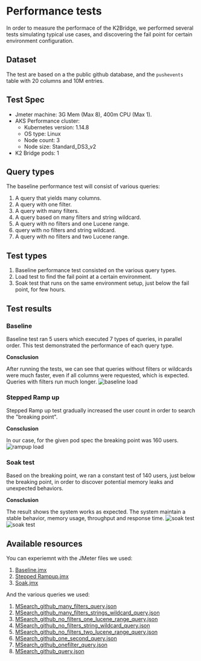 # Performance tests

In order to measure the performace of the K2Bridge, we performed several tests simulating typical use cases, and discovering the fail point for certain environment configuration.

## Dataset
The test are based on a the public github database, and the `pushevents` table with 20 columns and 10M entries.

## Test Spec
* Jmeter machine: 3G Mem (Max 8), 400m CPU (Max 1).
* AKS Performance cluster: 
    * Kubernetes version: 1.14.8
    * OS type: Linux
    * Node count: 3
    * Node size: Standard_DS3_v2
* K2 Bridge pods: 1


## Query types
The baseline performance test will consist of various queries:
1. A query that yields many columns.
2. A query with one filter.
3. A query with many filters.
4. A query based on many filters and string wildcard.
5. A query with no filters and one Lucene range.
6. query with no filters and string wildcard.
7. A query with no filters and two Lucene range.


## Test types
1. Baseline performance test consisted on the various query types.
2. Load test to find the fail point at a certain environment.
3. Soak test that runs on the same environment setup, just below the fail point, for few hours.

## Test results
### Baseline
Baseline test ran 5 users which executed 7 types of queries, in parallel order.
This test demonstrated the performance of each query type. 

__Consclusion__ 

After running the tests, we can see that queries without filters or wildcards were much faster, even if all columns were requested, which is expected. Queries with filters run much longer.
![baseline load](baseline_load.png)

### Stepped Ramp up
Stepped Ramp up test gradually increased the user count in order to search the "breaking point". 

__Consclusion__ 

In our case, for the given pod spec the breaking point was 160 users.
![rampup load](rampup.png)

### Soak test
Based on the breaking point, we ran a constant test of 140 users, just below the breaking point, in order to discover potential memory leaks and unexpected behaviors.

__Consclusion__ 

The result shows the system works as expected. The system maintain a stable behavior, memory usage, throughput and response time. 
![soak test](soak1.png)
![soak test](soak2.png)

## Available resources
You can experiemnt with the JMeter files we used:
1. [Baseline.jmx](Baseline.jmx)
2. [Stepped Rampup.jmx](stepped_ramp_up.jmx)
3. [Soak.jmx](Soak.jmx)

And the various queries we used:
1. [MSearch_github_many_filters_query.json](MSearch_github_many_filters_query.json)
2. [MSearch_github_many_filters_strings_wildcard_query.json](MSearch_github_many_filters_strings_wildcard_query.json)
3. [MSearch_github_no_filters_one_lucene_range_query.json](MSearch_github_no_filters_one_lucene_range_query.json)
4. [MSearch_github_no_filters_string_wildcard_query.json](MSearch_github_no_filters_string_wildcard_query.json)
5. [MSearch_github_no_filters_two_lucene_range_query.json](MSearch_github_no_filters_two_lucene_range_query.json)
6. [MSearch_github_one_second_query.json](MSearch_github_one_second_query.json)
7. [MSearch_github_onefilter_query.json](MSearch_github_onefilter_query.json)
8. [MSearch_github_query.json](MSearch_github_query.json)

